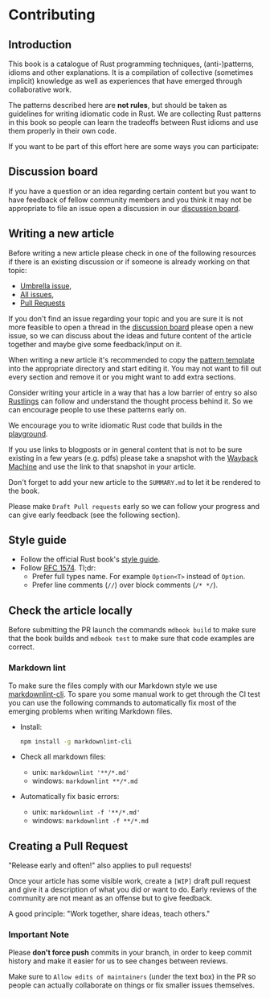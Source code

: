 # Contributing

## Introduction

This book is a catalogue of Rust programming techniques, (anti-)patterns, idioms and other explanations.
It is a compilation of collective (sometimes implicit) knowledge as well as experiences that have emerged through collaborative work.

The patterns described here are __not rules__, but should be taken as guidelines for writing idiomatic code in Rust.
We are collecting Rust patterns in this book so people can learn the tradeoffs between Rust idioms and use them properly in their own code.

If you want to be part of this effort here are some ways you can participate:

## Discussion board

If you have a question or an idea regarding certain content but you want to have feedback of fellow community members
and you think it may not be appropriate to file an issue open a discussion in our [discussion board](https://github.com/rust-unofficial/patterns/discussions).

## Writing a new article

Before writing a new article please check in one of the following resources if there is
an existing discussion or if someone is already working on that topic:

- [Umbrella issue](https://github.com/rust-unofficial/patterns/issues/116),
- [All issues](https://github.com/rust-unofficial/patterns/issues),
- [Pull Requests](https://github.com/rust-unofficial/patterns/pulls)

If you don't find an issue regarding your topic and you are sure it is not more feasible to open a thread in the [discussion board](https://github.com/rust-unofficial/patterns/discussions)
please open a new issue, so we can discuss about the ideas and future content of the article together and maybe
give some feedback/input on it.

When writing a new article it's recommended to copy the [pattern template](https://github.com/rust-unofficial/patterns/blob/master/template.md) into the
appropriate directory and start editing it. You may not want to fill out every section and remove it or you might want to add extra sections.

Consider writing your article in a way that has a low barrier of entry so also [Rustlings](https://github.com/rust-lang/rustlings) can follow
and understand the thought process behind it. So we can encourage people to use these patterns early on.

We encourage you to write idiomatic Rust code that builds in the [playground](https://play.rust-lang.org/).

If you use links to blogposts or in general content that is not to be sure existing in a few years (e.g. pdfs) please take a snapshot
with the [Wayback Machine](https://web.archive.org/) and use the link to that snapshot in your article.

Don't forget to add your new article to the `SUMMARY.md` to let it be rendered to the book.

Please make `Draft Pull requests` early so we can follow your progress and can give early feedback (see the following section).

## Style guide

- Follow the official Rust book's [style guide](https://github.com/rust-lang/book/blob/master/style-guide.md).
- Follow [RFC 1574](https://github.com/rust-lang/rfcs/blob/master/text/1574-more-api-documentation-conventions.md#appendix-a-full-conventions-text). Tl;dr:
  - Prefer full types name. For example `Option<T>` instead of `Option`.
  - Prefer line comments (`//`) over block comments (`/* */`).

## Check the article locally

Before submitting the PR launch the commands `mdbook build` to make sure that the book builds and `mdbook test` to make sure that
code examples are correct.

### Markdown lint

To make sure the files comply with our Markdown style we use [markdownlint-cli](https://github.com/igorshubovych/markdownlint-cli).
To spare you some manual work to get through the CI test you can use the following commands to automatically fix
most of the emerging problems when writing Markdown files.

- Install:

  ```sh
  npm install -g markdownlint-cli
  ```

- Check all markdown files:
  - unix: `markdownlint '**/*.md'`
  - windows: `markdownlint **/*.md`

- Automatically fix basic errors:
  - unix: `markdownlint -f '**/*.md'`
  - windows: `markdownlint -f **/*.md`

## Creating a Pull Request

"Release early and often!" also applies to pull requests!

Once your article has some visible work, create a `[WIP]` draft pull request and give it a description of what you did or want to do.
Early reviews of the community are not meant as an offense but to give feedback.

A good principle: "Work together, share ideas, teach others."

### Important Note

Please **don't force push** commits in your branch, in order to keep commit history and make it easier for us to see changes between reviews.

Make sure to `Allow edits of maintainers` (under the text box) in the PR so people can actually collaborate on things or fix smaller issues themselves.
